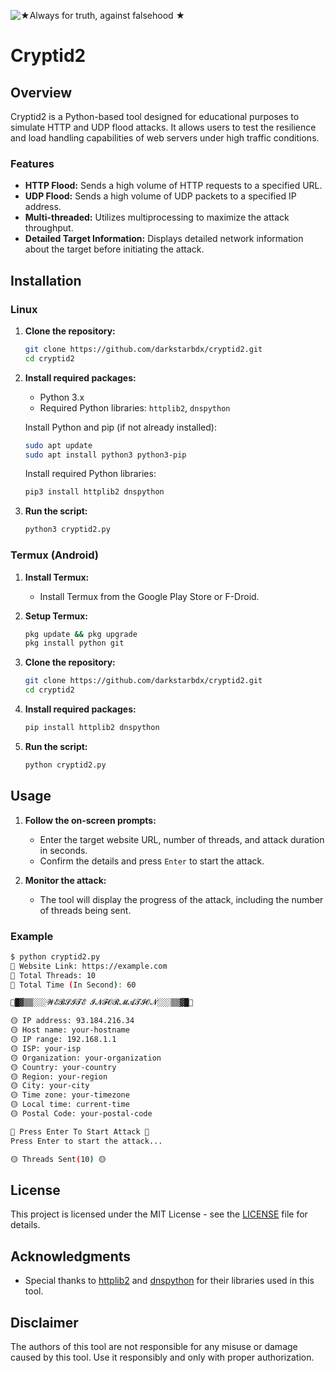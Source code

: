 ![★Always for truth, against falsehood ★](https://github.com/darkstarbdx/cryptid2/assets/122794584/e550a734-5a71-4d94-a9db-25efd26400d6)

# Cryptid2

## Overview

Cryptid2 is a Python-based tool designed for educational purposes to simulate HTTP and UDP flood attacks. It allows users to test the resilience and load handling capabilities of web servers under high traffic conditions.

### Features

- **HTTP Flood:** Sends a high volume of HTTP requests to a specified URL.
- **UDP Flood:** Sends a high volume of UDP packets to a specified IP address.
- **Multi-threaded:** Utilizes multiprocessing to maximize the attack throughput.
- **Detailed Target Information:** Displays detailed network information about the target before initiating the attack.

## Installation

### Linux

1. **Clone the repository:**
    ```bash
    git clone https://github.com/darkstarbdx/cryptid2.git
    cd cryptid2
    ```

2. **Install required packages:**
    - Python 3.x
    - Required Python libraries: `httplib2`, `dnspython`
    
    Install Python and pip (if not already installed):
    ```bash
    sudo apt update
    sudo apt install python3 python3-pip
    ```

    Install required Python libraries:
    ```bash
    pip3 install httplib2 dnspython
    ```

3. **Run the script:**
    ```bash
    python3 cryptid2.py
    ```

### Termux (Android)

1. **Install Termux:**
   - Install Termux from the Google Play Store or F-Droid.

2. **Setup Termux:**
    ```bash
    pkg update && pkg upgrade
    pkg install python git
    ```

3. **Clone the repository:**
    ```bash
    git clone https://github.com/darkstarbdx/cryptid2.git
    cd cryptid2
    ```

4. **Install required packages:**
    ```bash
    pip install httplib2 dnspython
    ```

5. **Run the script:**
    ```bash
    python cryptid2.py
    ```

## Usage

1. **Follow the on-screen prompts:**
   - Enter the target website URL, number of threads, and attack duration in seconds.
   - Confirm the details and press `Enter` to start the attack.

2. **Monitor the attack:**
   - The tool will display the progress of the attack, including the number of threads being sent.

### Example

```bash
$ python cryptid2.py
🌟 𝚆𝚎𝚋𝚜𝚒𝚝𝚎 𝙻𝚒𝚗𝚔: https://example.com
🌟 𝚃𝚘𝚝𝚊𝚕 𝚃𝚑𝚛𝚎𝚊𝚍𝚜: 10
🌟 𝚃𝚘𝚝𝚊𝚕 𝚃𝚒𝚖𝚎 (𝙸𝚗 𝚂𝚎𝚌𝚘𝚗𝚍): 60

🔷█▓▒▒░░░𝓦𝓔𝓑𝓢𝓘𝓣𝓔 𝓘𝓝𝓕𝓞𝓡𝓜𝓐𝓣𝓘𝓞𝓝░░░▒▒▓█🔷

🟡 𝙸𝙿 𝚊𝚍𝚍𝚛𝚎𝚜𝚜: 93.184.216.34
🟡 𝙷𝚘𝚜𝚝 𝚗𝚊𝚖𝚎: your-hostname
🟡 𝙸𝙿 𝚛𝚊𝚗𝚐𝚎: 192.168.1.1
🟡 𝙸𝚂𝙿: your-isp
🟡 𝙾𝚛𝚐𝚊𝚗𝚒𝚣𝚊𝚝𝚒𝚘𝚗: your-organization
🟡 𝙲𝚘𝚞𝚗𝚝𝚛𝚢: your-country
🟡 𝚁𝚎𝚐𝚒𝚘𝚗: your-region
🟡 𝙲𝚒𝚝𝚢: your-city
🟡 𝚃𝚒𝚖𝚎 𝚣𝚘𝚗𝚎: your-timezone
🟡 𝙻𝚘𝚌𝚊𝚕 𝚝𝚒𝚖𝚎: current-time
🟡 𝙿𝚘𝚜𝚝𝚊𝚕 𝙲𝚘𝚍𝚎: your-postal-code

🌟 𝙿𝚛𝚎𝚜𝚜 𝙴𝚗𝚝𝚎𝚛 𝚃𝚘 𝚂𝚝𝚊𝚛𝚝 𝙰𝚝𝚝𝚊𝚌𝚔 🌟
Press Enter to start the attack...

🟡 𝚃𝚑𝚛𝚎𝚊𝚍𝚜 𝚂𝚎𝚗𝚝(10) 🟡
```

## License

This project is licensed under the MIT License - see the [LICENSE](LICENSE) file for details.

## Acknowledgments

- Special thanks to [httplib2](https://github.com/httplib2/httplib2) and [dnspython](https://github.com/rthalley/dnspython) for their libraries used in this tool.

## Disclaimer

The authors of this tool are not responsible for any misuse or damage caused by this tool. Use it responsibly and only with proper authorization.

